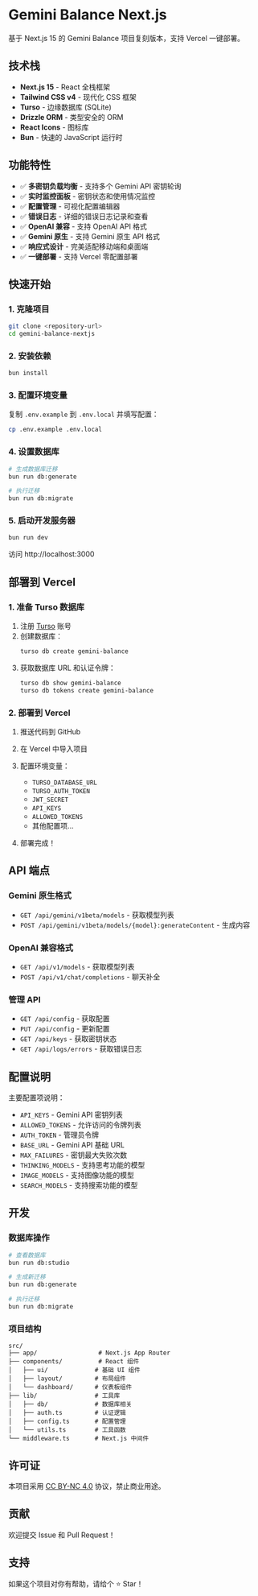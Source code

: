 # Gemini Balance Next.js

基于 Next.js 15 的 Gemini Balance 项目复刻版本，支持 Vercel 一键部署。

## 技术栈

- **Next.js 15** - React 全栈框架
- **Tailwind CSS v4** - 现代化 CSS 框架
- **Turso** - 边缘数据库 (SQLite)
- **Drizzle ORM** - 类型安全的 ORM
- **React Icons** - 图标库
- **Bun** - 快速的 JavaScript 运行时

## 功能特性

- ✅ **多密钥负载均衡** - 支持多个 Gemini API 密钥轮询
- ✅ **实时监控面板** - 密钥状态和使用情况监控
- ✅ **配置管理** - 可视化配置编辑器
- ✅ **错误日志** - 详细的错误日志记录和查看
- ✅ **OpenAI 兼容** - 支持 OpenAI API 格式
- ✅ **Gemini 原生** - 支持 Gemini 原生 API 格式
- ✅ **响应式设计** - 完美适配移动端和桌面端
- ✅ **一键部署** - 支持 Vercel 零配置部署

## 快速开始

### 1. 克隆项目

```bash
git clone <repository-url>
cd gemini-balance-nextjs
```

### 2. 安装依赖

```bash
bun install
```

### 3. 配置环境变量

复制 `.env.example` 到 `.env.local` 并填写配置：

```bash
cp .env.example .env.local
```

### 4. 设置数据库

```bash
# 生成数据库迁移
bun run db:generate

# 执行迁移
bun run db:migrate
```

### 5. 启动开发服务器

```bash
bun run dev
```

访问 http://localhost:3000

## 部署到 Vercel

### 1. 准备 Turso 数据库

1. 注册 [Turso](https://turso.tech/) 账号
2. 创建数据库：
   ```bash
   turso db create gemini-balance
   ```
3. 获取数据库 URL 和认证令牌：
   ```bash
   turso db show gemini-balance
   turso db tokens create gemini-balance
   ```

### 2. 部署到 Vercel

1. 推送代码到 GitHub
2. 在 Vercel 中导入项目
3. 配置环境变量：
   - `TURSO_DATABASE_URL`
   - `TURSO_AUTH_TOKEN`
   - `JWT_SECRET`
   - `API_KEYS`
   - `ALLOWED_TOKENS`
   - 其他配置项...

4. 部署完成！

## API 端点

### Gemini 原生格式

- `GET /api/gemini/v1beta/models` - 获取模型列表
- `POST /api/gemini/v1beta/models/{model}:generateContent` - 生成内容

### OpenAI 兼容格式

- `GET /api/v1/models` - 获取模型列表
- `POST /api/v1/chat/completions` - 聊天补全

### 管理 API

- `GET /api/config` - 获取配置
- `PUT /api/config` - 更新配置
- `GET /api/keys` - 获取密钥状态
- `GET /api/logs/errors` - 获取错误日志

## 配置说明

主要配置项说明：

- `API_KEYS` - Gemini API 密钥列表
- `ALLOWED_TOKENS` - 允许访问的令牌列表
- `AUTH_TOKEN` - 管理员令牌
- `BASE_URL` - Gemini API 基础 URL
- `MAX_FAILURES` - 密钥最大失败次数
- `THINKING_MODELS` - 支持思考功能的模型
- `IMAGE_MODELS` - 支持图像功能的模型
- `SEARCH_MODELS` - 支持搜索功能的模型

## 开发

### 数据库操作

```bash
# 查看数据库
bun run db:studio

# 生成新迁移
bun run db:generate

# 执行迁移
bun run db:migrate
```

### 项目结构

```
src/
├── app/                 # Next.js App Router
├── components/          # React 组件
│   ├── ui/             # 基础 UI 组件
│   ├── layout/         # 布局组件
│   └── dashboard/      # 仪表板组件
├── lib/                # 工具库
│   ├── db/             # 数据库相关
│   ├── auth.ts         # 认证逻辑
│   ├── config.ts       # 配置管理
│   └── utils.ts        # 工具函数
└── middleware.ts       # Next.js 中间件
```

## 许可证

本项目采用 [CC BY-NC 4.0](LICENSE) 协议，禁止商业用途。

## 贡献

欢迎提交 Issue 和 Pull Request！

## 支持

如果这个项目对你有帮助，请给个 ⭐️ Star！